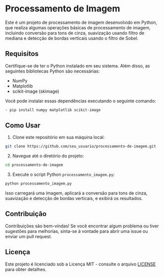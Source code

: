 # Processamento de Imagem

Este é um projeto de processamento de imagem desenvolvido em Python, que realiza algumas operações básicas de processamento de imagem, incluindo conversão para tons de cinza, suavização usando filtro de mediana e detecção de bordas verticais usando o filtro de Sobel.

## Requisitos

Certifique-se de ter o Python instalado em seu sistema. Além disso, as seguintes bibliotecas Python são necessárias:

- NumPy
- Matplotlib
- scikit-image (skimage)

Você pode instalar essas dependências executando o seguinte comando:

```bash
- pip install numpy matplotlib scikit-image
```
## Como Usar

1. Clone este repositório em sua máquina local:
```bash
git clone https://github.com/seu_usuario/processamento-de-imagem.git
```
2. Navegue até o diretório do projeto:
```bash
cd processamento-de-imagem
```
3. Execute o script Python `processamento_imagem.py`:
```bash
python processamento_imagem.py
```


Isso carregará uma imagem, aplicará a conversão para tons de cinza, suavização e detecção de bordas verticais, e exibirá os resultados.

## Contribuição

Contribuições são bem-vindas! Se você encontrar algum problema ou tiver sugestões para melhorias, sinta-se à vontade para abrir uma issue ou enviar um pull request.

## Licença

Este projeto é licenciado sob a Licença MIT - consulte o arquivo [LICENSE](LICENSE) para obter detalhes.
